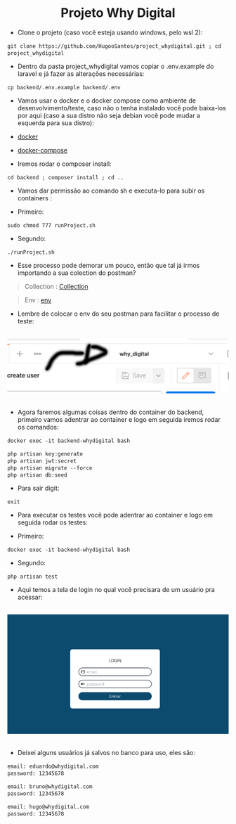 <div align="center">
 <h1> Projeto Why Digital</h1>
</div>

- Clone o projeto (caso você esteja usando windows, pelo wsl 2):

```
git clone https://github.com/HugooSantos/project_whydigital.git ; cd project_whydigital
```
- Dentro da pasta project_whydigital vamos copiar o .env.example do laravel e já fazer as alterações necessárias:

```
cp backend/.env.example backend/.env
```

- Vamos usar o docker e o docker compose como ambiente de desenvolvimento/teste, caso não o tenha instalado você pode baixa-los por aqui (caso a sua distro não seja debian você pode mudar a esquerda para sua distro):
- [docker](https://docs.docker.com/engine/install/debian/) 
- [docker-compose](https://docs.docker.com/compose/install/) 

- Iremos rodar o composer install:
```
cd backend ; composer install ; cd ..
```

- Vamos dar permissão ao comando sh e executa-lo para subir os containers :

- Primeiro:

```
sudo chmod 777 runProject.sh
```

- Segundo:

```
./runProject.sh 
```

- Esse processo pode demorar um pouco, então que tal já irmos importando a sua colection do postman? 

> Collection : [Collection](https://drive.google.com/uc?export=download&id=1ih6jmuBWi3DKKvuozR78kqxpVBdB9OTp) 

> Env : [env](https://drive.google.com/uc?export=download&id=1K5XAz-GAgayhIwF-l35IPxvTKAk3ILOG)


- Lembre de colocar o env do seu postman para facilitar o processo de teste:

<br>
<div align="center">
  <img alt="env postman" src="./envpostman.png" width="700px"/>
</div>
<br>


- Agora faremos algumas coisas dentro do container do backend,
primeiro vamos adentrar ao container e logo em seguida iremos rodar os comandos:


```
docker exec -it backend-whydigital bash
```

```
php artisan key:generate
php artisan jwt:secret
php artisan migrate --force
php artisan db:seed
```

- Para sair digit:

```
exit
``` 

- Para executar os testes você pode adentrar ao container e logo em seguida rodar os testes:

- Primeiro:

```
docker exec -it backend-whydigital bash
```

- Segundo:

```
php artisan test
```

- Aqui temos a tela de login no qual você precisara de um usuário pra acessar:

<br>
<div align="center">
  <img alt="login page" src="./loginScreen.png" width="700px"/>
</div>
<br>

- Deixei alguns usuários já salvos no banco para uso, eles são:

```
email: eduardo@whydigital.com
password: 12345678
```

```
email: bruno@whydigital.com
password: 12345678
```

```
email: hugo@whydigital.com
password: 12345678
```